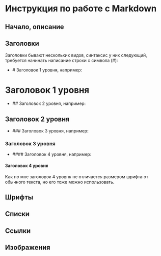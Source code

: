 # Инструкция по работе с Markdown

## Начало, описание

## Заголовки

Заголовки бывают нескольких видов, синтаксис у них следующий, требуется начинать написание строки с символа (#):
- \# Заголовок 1 уровня, например:

#  Заголовок 1 уровня

- \## Заголовок 2 уровня, например:

## Заголовок 2 уровня

- \### Заголовок 3 уровня, например:

### Заголовок 3 уровня

- \#### Заголовок 4 уровня, например:

#### Заголовок 4 уровня
Как по мне заголовок 4 уровня не отличается размером шрифта от обычного текста, но его тоже можно использовать.

## Шрифты


## Списки

## Ссылки

## Изображения